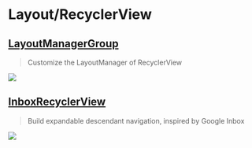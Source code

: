 # Layout/RecyclerView

## [LayoutManagerGroup](https://github.com/DingMouRen/LayoutManagerGroup)
> Customize the LayoutManager of RecyclerView

![](https://github.com/DingMouRen/LayoutManagerGroup/raw/master/picture/img1.gif)

## [InboxRecyclerView](https://github.com/saket/InboxRecyclerView)
> Build expandable descendant navigation, inspired by Google Inbox

![](https://github.com/saket/InboxRecyclerView/raw/master/images/static_thumbnail.jpg)
